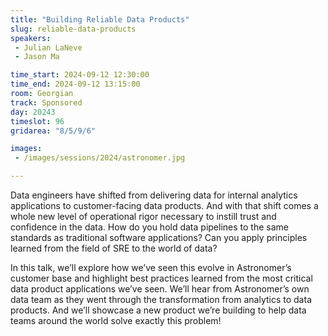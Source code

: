 ```yaml
---
title: "Building Reliable Data Products"
slug: reliable-data-products
speakers:
 - Julian LaNeve
 - Jason Ma

time_start: 2024-09-12 12:30:00
time_end: 2024-09-12 13:15:00
room: Georgian
track: Sponsored
day: 20243
timeslot: 96
gridarea: "8/5/9/6"

images: 
 - /images/sessions/2024/astronomer.jpg

---
```


Data engineers have shifted from delivering data for internal analytics applications to customer-facing data products. And with that shift comes a whole new level of operational rigor necessary to instill trust and confidence in the data. How do you hold data pipelines to the same standards as traditional software applications? Can you apply principles learned from the field of SRE to the world of data?

In this talk, we’ll explore how we’ve seen this evolve in Astronomer’s customer base and highlight best practices learned from the most critical data product applications we’ve seen. We’ll hear from Astronomer’s own data team as they went through the transformation from analytics to data products. And we’ll showcase a new product we’re building to help data teams around the world solve exactly this problem!